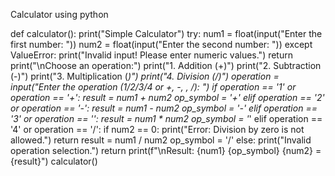 
Calculator using python

def calculator():
    print("Simple Calculator")
    try:
        num1 = float(input("Enter the first number: "))
        num2 = float(input("Enter the second number: "))
    except ValueError:
        print("Invalid input! Please enter numeric values.")
        return
    print("\nChoose an operation:")
    print("1. Addition (+)")
    print("2. Subtraction (-)")
    print("3. Multiplication (*)")
    print("4. Division (/)")
    operation = input("Enter the operation (1/2/3/4 or +, -, *, /): ")
    if operation == '1' or operation == '+':
        result = num1 + num2
        op_symbol = '+'
    elif operation == '2' or operation == '-':
        result = num1 - num2
        op_symbol = '-'
    elif operation == '3' or operation == '*':
        result = num1 * num2
        op_symbol = '*'
    elif operation == '4' or operation == '/':
        if num2 == 0:
            print("Error: Division by zero is not allowed.")
            return
        result = num1 / num2
        op_symbol = '/'
    else:
        print("Invalid operation selection.")
        return
    print(f"\nResult: {num1} {op_symbol} {num2} = {result}")
calculator()

 
